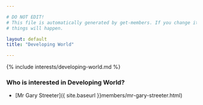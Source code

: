 ```yaml
---

# DO NOT EDIT!
# This file is automatically generated by get-members. If you change it, bad
# things will happen.

layout: default
title: "Developing World"

---
```


{% include interests/developing-world.md %}

### Who is interested in Developing World?


* [Mr Gary Streeter]({ site.baseurl }}members/mr-gary-streeter.html)
